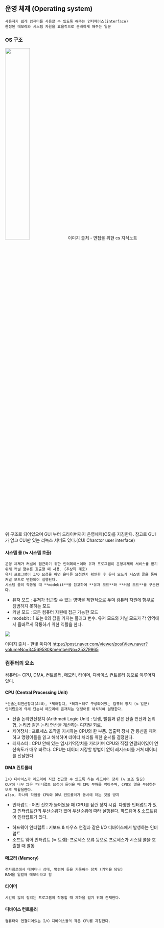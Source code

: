 ## 운영 체제 (Operating system)
    사용자가 쉽게 컴퓨터를 사용할 수 있도록 해주는 인터페이스(interface)
    한정된 메모리와 시스템 자원을 효율적으로 분배하게 해주는 일꾼



### OS 구조

<img src="https://velog.velcdn.com/images/hagyoung99/post/1ec717d0-7ff2-4d0f-8792-1564f326edf2/image.png" width=40%> 이미지 출처 - 면접을 위한 cs 지식노트 

위 구조로 되어있으며 GUI 부터 드라이버까지 운영체제(OS)를 지칭한다. 참고로 GUI가 없고 CUI만 있는 리눅스 서버도 있다.(CUI Charctor user interface)


#### 시스템 콜 (≒ 시스템 호출)
    운영 체제가 커널에 접근하기 위한 인터페이스이며 유저 프로그램이 운영체제의 서비스를 받기 위해 커널 함수를 호출할 때 사용. (추상화 계층)
    유저 프로그램이 I/O 요청을 하면 올바른 요청인지 확인한 후 유저 모드가 시스템 콜을 통해 커널 모드로 변환되어 실행된다.
    시스템 콜이 작동될 때 **modebit**을 참고하여 **유저 모드**와 **커널 모드**를 구분한다.

* 유저 모드 : 유저가 접근할 수 있는 영역을 제한적으로 두며 컴퓨터 자원에 함부로 침범하지 못하는 모드
* 커널 모드 : 모든 컴퓨터 자원에 접근 가능한 모드
* modebit : 1 또는 0의 값을 가지는 플래그 변수. 유저 모드와 커널 모드가 각 영역에서 올바르게 작동하기 위한 역활을 한다.

<img src="https://post-phinf.pstatic.net/MjAyMjEwMDRfMjQz/MDAxNjY0ODQzNjQzMDc5.SHa8XjadxD9o3CUPo160W_PNbD8BmMx_ThUMvZYSyI0g.5YGbDOEv_D64q0JLm6ac_mZSOrevvZOvIGehjJeY25og.PNG/%EC%9A%B4%EC%98%81%EC%B2%B4%EC%A0%9C_%EC%BB%A4%EB%84%90%EB%AA%A8%EB%93%9C_%EC%82%AC%EC%9A%A9%EC%9E%90%EB%AA%A8%EB%93%9C_2.png?type=w1200"> 

이미지 출처 - 한빛 미디어 https://post.naver.com/viewer/postView.naver?volumeNo=34569580&memberNo=25379965




### 컴퓨터의 요소
컴퓨터는 CPU, DMA, 컨트롤러, 메모리, 타이머, 디바이스 컨트롤러 등으로 이루어져 있다.

#### CPU (Central Processing Unit)
    *산술논리연산장치(ALU), *제어장치, *레지스터로 구성되어있는 컴퓨터 장치 (≒ 일꾼)
    인터럽트에 의해 단순히 메모리에 존재하는 명령어를 해석하여 실행한다.

* 산술 논리연산장치 (Arithmeti Logic Unit) : 덧셈, 뺄셈과 같은 산술 연산과 논리합, 논리곱 같은 논리 연산을 계산하는 디지털 회로.
* 제어장치 : 프로세스 조작을 지시하는 CPU의 한 부품. 입출력 장치 간 통신을 제어하고 명령어들을 읽고 해석하며 데이터 처리를 위한 순서를 결정한다.
* 레지스터 : CPU 안에 있는 임시기억장치를 가리키며 CPU와 직접 연결되어있어 연산속도가 매우 빠르다. CPU는 데이터 저장할 방법이 없어 레지스터를 거쳐 데이터를 전달한다.

#### DMA 컨트롤러
    I/O 디바이스가 메모리에 직접 접근할 수 있도록 하는 하드웨어 장치 (≒ 보조 일꾼)
    CUP에 너무 많은 *인터럽트 요청이 들어올 때 CPU 부하를 막아주며, CPU의 일을 부담하는 보조 역활을한다.
    also, 하나의 작업을 CPU와 DMA 컨트롤러가 동시에 하는 것을 방지 

* 인터럽트 : 어떤 신호가 들어왔을 때 CPU를 잠깐 정지 시킴. 다양한 인터럽트가 있고 인터럽트간의 우선순위가 있어 우선순위에 따라 실행된다.
하드웨어 & 소프트웨어 인터럽트가 있다.
- 하드웨어 인터럽트 : 키보드 & 마우스 연결과 같은 I/O 디바이스에서 발생하는 인터럽트
- 소프트 웨어 인터럽트 (≒ 트렘): 프로세스 오류 등으로 프로세스가 시스템 콜을 호출할 때 발동 

#### 메모리 (Memory)
    전자회로에서 데이터나 상태, 명령어 등을 기록하는 장치 (기억을 담당)
    RAM을 일컬어 메모리라고 함

#### 타이머
    시간이 많이 걸리는 프로그램이 작동할 때 제하을 걸기 위해 존재한다.

#### 디바이스 컨트롤러 
    컴퓨터와 연결되어있는 I/O 디바이스들의 작은 CPU를 지칭한다.